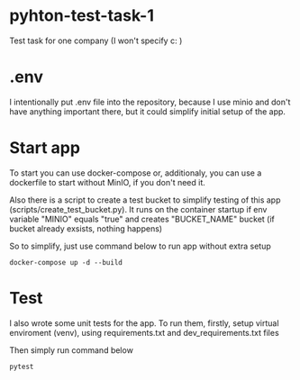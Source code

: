 # pyhton-test-task-1
Test task for one company (I won't specify c: )

# .env
I intentionally put .env file into the repository, because I use minio and don't have anything important there, but it could simplify initial setup of the app.

# Start app
To start you can use docker-compose or, additionaly, you can use a dockerfile to start without MinIO, if you don't need it. 

Also there is a script to create a test bucket to simplify testing of this app (scripts/create_test_bucket.py). 
It runs on the container startup if env variable "MINIO" equals "true" and creates "BUCKET_NAME" bucket (if bucket already exsists, nothing happens)

So to simplify, just use command below to run app without extra setup

```
docker-compose up -d --build
```

# Test
I also wrote some unit tests for the app. To run them, firstly, setup virtual enviroment (venv), using requirements.txt and dev_requirements.txt files

Then simply run command below

```
pytest
```
